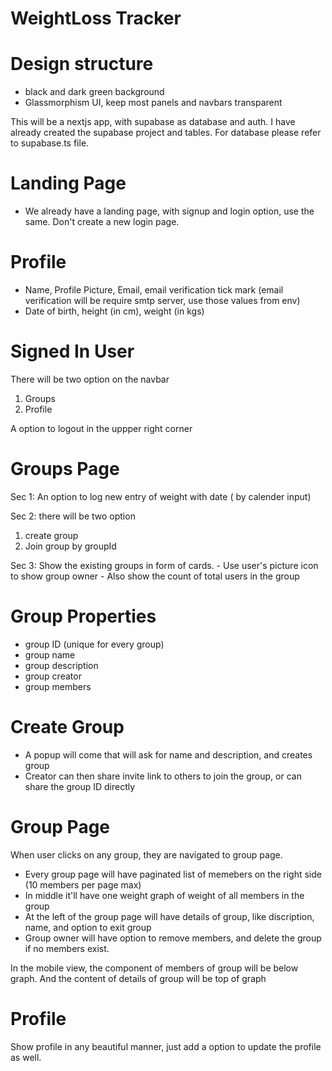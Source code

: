 # WeightLoss Tracker


# Design structure
- black and dark green background 
- Glassmorphism UI, keep most panels and navbars transparent

This will be a nextjs app, with supabase as database and auth.
I have already created the supabase project and tables. For database please refer to supabase.ts file.


# Landing Page
- We already have a landing page, with signup and login option, use the same. Don't create a new login page.


# Profile
- Name, Profile Picture, Email, email verification tick mark (email verification will be require smtp server, use those values from env)
- Date of birth, height (in cm), weight (in kgs)

# Signed In User
There will be two option on the navbar
1. Groups
2. Profile

A option to logout in the uppper right corner


# Groups Page

Sec 1: An option to log new entry of weight with date ( by calender input)

Sec 2: there will be two option
1. create group
2. Join group by groupId

Sec 3: Show the existing groups in form of cards. 
    - Use user's picture icon to show group owner
    - Also show the count of total users in the group

# Group Properties
- group ID (unique for every group)
- group name
- group description
- group creator
- group members

# Create Group
- A popup will come that will ask for name and description, and creates group
- Creator can then share invite link to others to join the group, or can share the group ID directly

# Group Page
When user clicks on any group, they are navigated to group page. 
- Every group page will have paginated list of memebers on the right side (10 members per page max)
- In middle it'll have one weight graph of weight of all members in the group
- At the left of the group page will have details of group, like discription, name, and option to exit group
- Group owner will have option to remove members, and delete the group if no members exist.

In the mobile view, the component of members of group will be below graph. And the content of details of group will be top of graph



# Profile 
Show profile in any beautiful manner, just add a option to update the profile as well.



